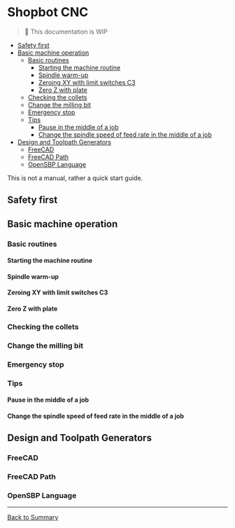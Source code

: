 # Shopbot CNC

> :construction: This documentation is WIP

* [Safety first](#safety-first)
* [Basic machine operation](#basic-machine-operation)
  * [Basic routines](#basic-routines)
    * [Starting the machine routine](#starting-the-machine-routine)
    * [Spindle warm-up](#spindle-warm-up)
    * [Zeroing XY with limit switches C3](#zeroing-xy-with-limit-switches-c3)
    * [Zero Z with plate](#zero-z-with-plate)
  * [Checking the collets](#checking-the-collets)
  * [Change the milling bit](#change-the-milling-bit)
  * [Emergency stop](#emergency-stop)
  * [Tips](#tips)
    * [Pause in the middle of a job](#pause-in-the-middle-of-a-job)
    * [Change the spindle speed of feed rate in the middle of a job](#change-the-spindle-speed-of-feed-rate-in-the-middle-of-a-job)
* [Design and Toolpath Generators](#design-and-toolpath-generators)
  * [FreeCAD](#freecad)
  * [FreeCAD Path](#freecad-path)
  * [OpenSBP Language](#opensbp-language)

This is not a manual, rather a quick start guide.

## Safety first

## Basic machine operation

### Basic routines

#### Starting the machine routine

#### Spindle warm-up

#### Zeroing XY with limit switches C3

#### Zero Z with plate

### Checking the collets

### Change the milling bit

### Emergency stop

### Tips

#### Pause in the middle of a job

#### Change the spindle speed of feed rate in the middle of a job

## Design and Toolpath Generators

### FreeCAD

### FreeCAD Path

### OpenSBP Language

---
[Back to Summary](../summary.md)
